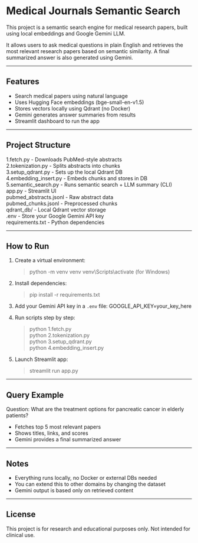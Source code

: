 Medical Journals Semantic Search
================================

This project is a semantic search engine for medical research papers, built using local embeddings and Google Gemini LLM.

It allows users to ask medical questions in plain English and retrieves the most relevant research papers based on semantic similarity. A final summarized answer is also generated using Gemini.

-------------------------------------
Features
--------

- Search medical papers using natural language
- Uses Hugging Face embeddings (bge-small-en-v1.5)
- Stores vectors locally using Qdrant (no Docker)
- Gemini generates answer summaries from results
- Streamlit dashboard to run the app

-------------------------------------
Project Structure
-----------------

1.fetch.py              - Downloads PubMed-style abstracts  
2.tokenization.py       - Splits abstracts into chunks  
3.setup_qdrant.py       - Sets up the local Qdrant DB  
4.embedding_insert.py   - Embeds chunks and stores in DB  
5.semantic_search.py    - Runs semantic search + LLM summary (CLI)  
app.py                  - Streamlit UI  
pubmed_abstracts.jsonl  - Raw abstract data  
pubmed_chunks.jsonl     - Preprocessed chunks  
qdrant_db/              - Local Qdrant vector storage  
.env                    - Store your Google Gemini API key  
requirements.txt        - Python dependencies

-------------------------------------
How to Run
----------

1. Create a virtual environment:
   > python -m venv venv
   > venv\Scripts\activate   (for Windows)

2. Install dependencies:
   > pip install -r requirements.txt

3. Add your Gemini API key in a `.env` file:
   GOOGLE_API_KEY=your_key_here

4. Run scripts step by step:
   > python 1.fetch.py  
   > python 2.tokenization.py  
   > python 3.setup_qdrant.py  
   > python 4.embedding_insert.py  

5. Launch Streamlit app:
   > streamlit run app.py

-------------------------------------
Query Example
-------------

Question:
What are the treatment options for pancreatic cancer in elderly patients?

- Fetches top 5 most relevant papers
- Shows titles, links, and scores
- Gemini provides a final summarized answer

-------------------------------------
Notes
-----

- Everything runs locally, no Docker or external DBs needed
- You can extend this to other domains by changing the dataset
- Gemini output is based only on retrieved content

-------------------------------------
License
-------

This project is for research and educational purposes only.
Not intended for clinical use.
